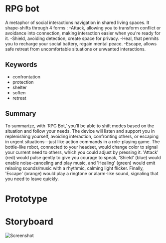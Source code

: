# RPG bot
A metaphor of social interactions navigation in shared living spaces. It shape-shifts through 4 forms : 
-Attack, allowing you to transform conflict or avoidance into connection, making interaction easier when you're ready for it.
-Shield, avoiding detection, create space for privacy.
-Heal, that permits you to recharge your social battery, regain mental peace.
-Escape, allows safe retreat from uncomfortable situations or unwanted interactions.

## Keywords
- confrontation
- protection
- shelter
- soften
- retreat

## Summary
To summarize, with 'RPG Bot,' you’ll be able to shift modes based on the situation and follow your needs. The device will listen and support you in replenishing yourself, avoiding interaction, confronting others, or escaping in urgent situations—just like action commands in a role-playing game.
The bottle-like robot, connected to your headset, would change color to signal your current need to others, which you could adjust by pressing it. 'Attack' (red) would pulse gently to give you courage to speak, 'Shield' (blue) would enable noise-canceling and play music, and 'Healing' (green) would emit relaxing sounds/music with a rhythmic, calming light flicker. Finally, 'Escape' (orange) would play a ringtone or alarm-like sound, signaling that you need to leave quickly.
# Prototype

# Storyboard
![Screenshot](turf_war_storyboard.png)